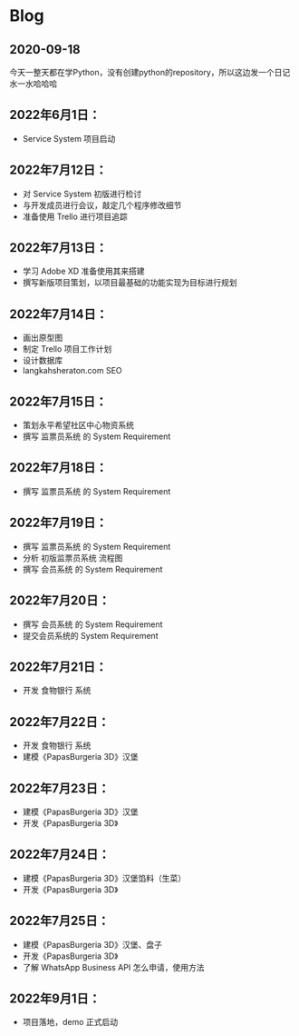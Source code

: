 # Blog

## 2020-09-18

今天一整天都在学Python，没有创建python的repository，所以这边发一个日记水一水哈哈哈

## 2022年6月1日：

- Service System 项目启动

## 2022年7月12日：

- 对 Service System 初版进行检讨
- 与开发成员进行会议，敲定几个程序修改细节
- 准备使用 Trello 进行项目追踪

## 2022年7月13日：

- 学习 Adobe XD 准备使用其来搭建
- 撰写新版项目策划，以项目最基础的功能实现为目标进行规划

## 2022年7月14日：

- 画出原型图
- 制定 Trello 项目工作计划
- 设计数据库
- langkahsheraton.com SEO

## 2022年7月15日：

- 策划永平希望社区中心物资系统
- 撰写 监票员系统 的 System Requirement

## 2022年7月18日：

- 撰写 监票员系统 的 System Requirement

## 2022年7月19日：

- 撰写 监票员系统 的 System Requirement
- 分析 初版监票员系统 流程图
- 撰写 会员系统 的 System Requirement

## 2022年7月20日：

- 撰写 会员系统 的 System Requirement
- 提交会员系统的 System Requirement

## 2022年7月21日：

- 开发 食物银行 系统

## 2022年7月22日：

- 开发 食物银行 系统
- 建模《PapasBurgeria 3D》汉堡

## 2022年7月23日：

- 建模《PapasBurgeria 3D》汉堡
- 开发《PapasBurgeria 3D》

## 2022年7月24日：

- 建模《PapasBurgeria 3D》汉堡馅料（生菜）
- 开发《PapasBurgeria 3D》

## 2022年7月25日：

- 建模《PapasBurgeria 3D》汉堡、盘子
- 开发《PapasBurgeria 3D》
- 了解 WhatsApp Business API 怎么申请，使用方法

## 2022年9月1日：

- 项目落地，demo 正式启动